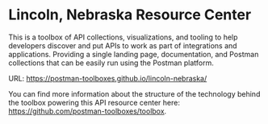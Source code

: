 # Lincoln, Nebraska Resource Center
This is a toolbox of API collections, visualizations, and tooling to help developers discover and put APIs to work as part of integrations and applications. Providing a single landing page, documentation, and Postman collections that can be easily run using the Postman platform.

URL: https://postman-toolboxes.github.io/lincoln-nebraska/

You can find more information about the structure of the technology behind the toolbox powering this API resource center here: https://github.com/postman-toolboxes/toolbox.
